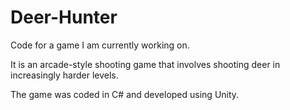 # Deer-Hunter
Code for a game I am currently working on.

It is an arcade-style shooting game that involves shooting deer in increasingly harder levels.

The game was coded in C# and developed using Unity.
